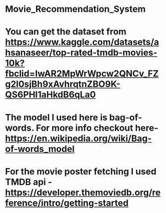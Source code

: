 # Movie_Recommendation_System
# You can get the dataset from https://www.kaggle.com/datasets/ahsanaseer/top-rated-tmdb-movies-10k?fbclid=IwAR2MpWrWpcw2QNCv_FZg2l0sjBh9xAvhrqtnZBO9K-QS6PHI1aHkdB6qLa0
# The model I used here is bag-of-words. For more info checkout here-https://en.wikipedia.org/wiki/Bag-of-words_model
# For the movie poster fetching I used TMDB api - https://developer.themoviedb.org/reference/intro/getting-started
